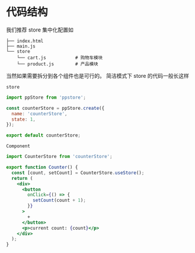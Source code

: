 # 代码结构

我们推荐 store 集中化配置如

```
├── index.html
├── main.js
└── store
    └── cart.js           # 购物车模块
    └── product.js        # 产品模块
```

当然如果需要拆分到各个组件也是可行的。
简洁模式下 store 的代码一般长这样

`store`

```jsx
import ppStore from 'ppstore';

const counterStore = ppStore.create({
  name: 'counterStore',
  state: 1,
});

export default counterStore;
```

`Component`

```jsx
import CounterStore from 'counterStore';

export function Counter() {
  const [count, setCount] = CounterStore.useStore();
  return (
    <div>
      <button
        onClick={() => {
          setCount(count + 1);
        }}
      >
        +
      </button>
      <p>current count: {count}</p>
    </div>
  );
}
```



